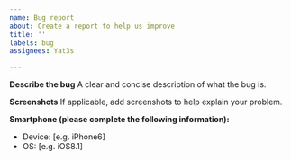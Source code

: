 ```yaml
---
name: Bug report
about: Create a report to help us improve
title: ''
labels: bug
assignees: Yat3s

---
```


**Describe the bug**
A clear and concise description of what the bug is.

**Screenshots**
If applicable, add screenshots to help explain your problem.

**Smartphone (please complete the following information):**
 - Device: [e.g. iPhone6]
 - OS: [e.g. iOS8.1]
